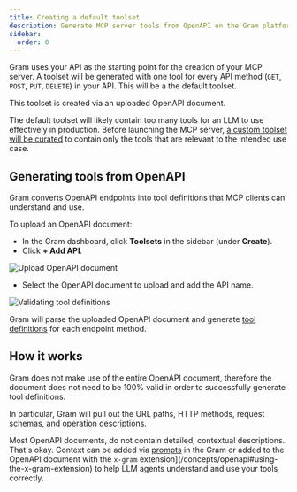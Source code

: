 ```yaml
---
title: Creating a default toolset
description: Generate MCP server tools from OpenAPI on the Gram platform.
sidebar:
  order: 0
---
```


Gram uses your API as the starting point for the creation of your MCP server. A toolset will be generated with one tool for every API method (`GET`, `POST`, `PUT`, `DELETE`) in your API. This will be a the default toolset.

This toolset is created via an uploaded OpenAPI document.

The default toolset will likely contain too many tools for an LLM to use effectively in production. Before launching the MCP server, [a custom toolset will be curated](/) to contain only the tools that are relevant to the intended use case.

## Generating tools from OpenAPI

Gram converts OpenAPI endpoints into tool definitions that MCP clients can understand and use.

To upload an OpenAPI document:

- In the Gram dashboard, click **Toolsets** in the sidebar (under **Create**).
- Click **+ Add API**.

![Upload OpenAPI document](/img/guides/uploading-openapi-document.png)

- Select the OpenAPI document to upload and add the API name.

![Validating tool definitions](/img/guides/01-upload-openapi-document-done.png)

Gram will parse the uploaded OpenAPI document and generate [tool definitions](/concepts/tool-definitions) for each endpoint method.

## How it works

Gram does not make use of the entire OpenAPI document, therefore the document does not need to be 100% valid in order to successfully generate tool definitions.

In particular, Gram will pull out the URL paths, HTTP methods, request schemas, and operation descriptions.

Most OpenAPI documents, do not contain detailed, contextual descriptions. That's okay. Context can be added via [prompts](/build-mcp/writing-prompts) in the Gram or added to the OpenAPI document with the `x-gram` extension](/concepts/openapi#using-the-x-gram-extension) to help LLM agents understand and use your tools correctly.
